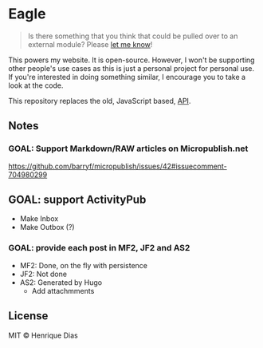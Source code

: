 # Eagle

> Is there something that you think that could be pulled over to an external module?
> Please [let me know](https://github.com/hacdias/eagle-go/issues/new)!

This powers my website. It is open-source. However, I won't be supporting other people's use
cases as this is just a personal project for personal use. If you're interested in doing
something similar, I encourage you to take a look at the code.

This repository replaces the old, JavaScript based, [API](https://github.com/hacdias/eagle-js).

## Notes

### GOAL: Support Markdown/RAW articles on Micropublish.net

https://github.com/barryf/micropublish/issues/42#issuecomment-704980299

## GOAL: support ActivityPub

- Make Inbox
- Make Outbox (?)

### GOAL: provide each post in MF2, JF2 and AS2

- MF2: Done, on the fly with persistence
- JF2: Not done
- AS2: Generated by Hugo
  - Add attachmments

## License

MIT © Henrique Dias
